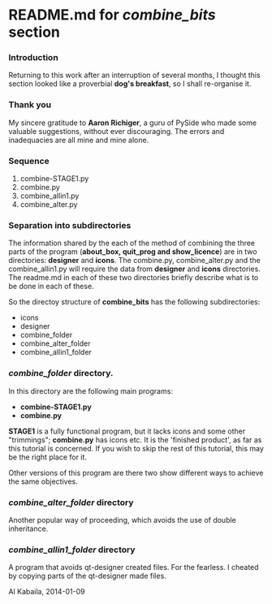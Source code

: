 
README.md for *combine_bits* section
=====================================

### Introduction

Returning to this work after an interruption of several months, I thought this section looked like a proverbial **dog's breakfast**, so I shall re-organise it. 

### Thank you

My sincere gratitude to **Aaron Richiger**, a guru of PySide who made some valuable suggestions, without ever discouraging. The errors and inadequacies are all mine and mine alone. 

### Sequence

1.  combine-STAGE1.py
2.  combine.py
3.  combine_allin1.py
4.  combine_alter.py

### Separation into subdirectories

The information shared by the each of the method of combining the three parts of the program (**about_box, quit_prog and show_licence**) are in two directories: **designer** and **icons**. The combine.py, combine_alter.py  and the combine_allin1.py will require the data from **designer** and **icons** directories.  The readme.md in each of these two directories briefly describe what is to be done in each of these.

So the directoy structure of **combine_bits** has the following subdirectories:

* icons
* designer
* combine_folder
* combine_alter_folder
* combine_allin1_folder

### *combine_folder* directory.

In this directory are the following main programs:
 
* **combine-STAGE1.py**
* **combine.py**

**STAGE1** is a fully functional program, but it lacks icons and some other "trimmings"; **combine.py** has icons etc. 
It is the 'finished product', as far as this tutorial is concerned. If you wish to skip the rest of this tutorial, this may be the right place for it.

Other versions of this program are there two show different ways to achieve the same objectives.

### *combine_alter_folder* directory

Another popular way of proceeding, which avoids the use of double inheritance.

### *combine_allin1_folder* directory

A program that avoids qt-designer created files. For the fearless. I cheated by copying parts of the qt-designer made files.

Al Kabaila, 2014-01-09

